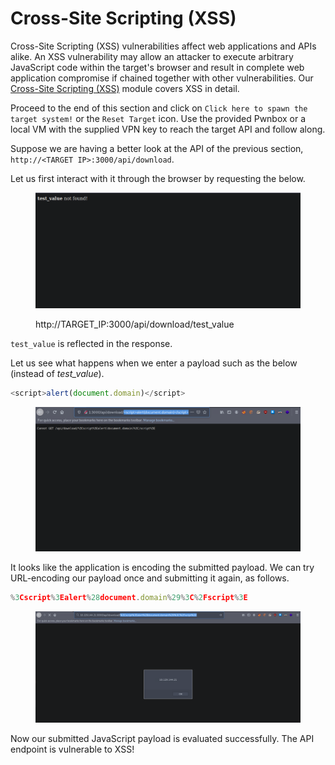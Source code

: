 # Cross-Site Scripting (XSS)

Cross-Site Scripting (XSS) vulnerabilities affect web applications and APIs alike. An XSS vulnerability may allow an attacker to execute arbitrary JavaScript code within the target's browser and result in complete web application compromise if chained together with other vulnerabilities. Our [Cross-Site Scripting (XSS)](https://academy.hackthebox.com/module/details/103) module covers XSS in detail.

Proceed to the end of this section and click on `Click here to spawn the target system!` or the `Reset Target` icon. Use the provided Pwnbox or a local VM with the supplied VPN key to reach the target API and follow along.

Suppose we are having a better look at the API of the previous section, `http://<TARGET IP>:3000/api/download`.

Let us first interact with it through the browser by requesting the below.

<figure><img src="../../../../.gitbook/assets/image (2) (1) (1).png" alt=""><figcaption><p>http://TARGET_IP:3000/api/download/test_value</p></figcaption></figure>

`test_value` is reflected in the response.

Let us see what happens when we enter a payload such as the below (instead of _test\_value_).

```javascript
<script>alert(document.domain)</script>
```

<figure><img src="../../../../.gitbook/assets/image (2) (1) (1) (1).png" alt=""><figcaption></figcaption></figure>

It looks like the application is encoding the submitted payload. We can try URL-encoding our payload once and submitting it again, as follows.

```javascript
%3Cscript%3Ealert%28document.domain%29%3C%2Fscript%3E
```

<figure><img src="../../../../.gitbook/assets/image (3) (1).png" alt=""><figcaption></figcaption></figure>

Now our submitted JavaScript payload is evaluated successfully. The API endpoint is vulnerable to XSS!
